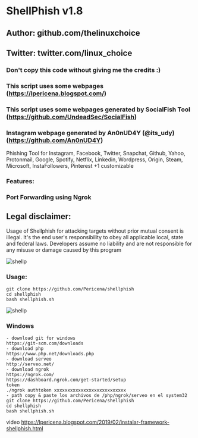 # ShellPhish v1.8
## Author: github.com/thelinuxchoice
## Twitter: twitter.com/linux_choice
### Don't copy this code without giving me the credits :) 
### This script uses some webpages (https://lpericena.blogspot.com/)
### This script uses some webpages generated by SocialFish Tool (https://github.com/UndeadSec/SocialFish)
### Instagram webpage generated by An0nUD4Y (@its_udy) (https://github.com/An0nUD4Y)



Phishing Tool for Instagram, Facebook, Twitter, Snapchat, Github, Yahoo, Protonmail, Google, Spotify, Netflix, Linkedin, Wordpress, Origin, Steam, Microsoft, InstaFollowers, Pinterest +1 customizable

### Features:
### Port Forwarding using Ngrok

## Legal disclaimer:

Usage of Shellphish for attacking targets without prior mutual consent is illegal. It's the end user's responsibility to obey all applicable local, state and federal laws. Developers assume no liability and are not responsible for any misuse or damage caused by this program 

![shellp](https://user-images.githubusercontent.com/34893261/43082609-d6273f58-8e6a-11e8-97f3-df56e03ad83d.png)

### Usage:
```
git clone https://github.com/Pericena/shellphish
cd shellphish
bash shellphish.sh
```

![shellp](https://1.bp.blogspot.com/-9Si4UHUn-1g/XwbhSk4J7nI/AAAAAAAATTQ/sGJJx5MppYcD-0dxqsVDEMfms_2TheiVgCLcBGAsYHQ/s1600/Screenshot_1ss.png)
### Windows
```
- download git for windows
https://git-scm.com/downloads
- download php 
https://www.php.net/downloads.php
- download serveo 
http://serveo.net/
- download ngrok 
https://ngrok.com/
https://dashboard.ngrok.com/get-started/setup
token 
./ngrok authtoken xxxxxxxxxxxxxxxxxxxxxxxxxxx
- path copy & paste los archivos de /php/ngrok/serveo en el system32
git clone https://github.com/Pericena/shellphish
cd shellphish
bash shellphish.sh
```
video https://lpericena.blogspot.com/2019/02/instalar-framework-shellphish.html
